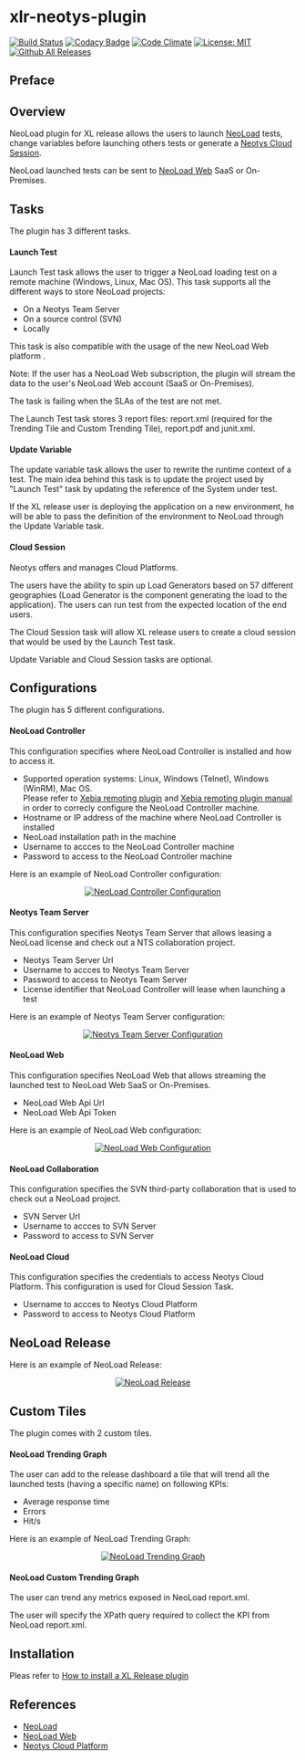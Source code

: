 # xlr-neotys-plugin

[![Build Status](https://travis-ci.org/xebialabs-community/xlr-neotys-plugin.svg?branch=master)](https://travis-ci.org/xebialabs-community/xlr-neotys-plugin)
[![Codacy Badge](https://api.codacy.com/project/badge/Grade/480e882e8e744d7484fe8c0060bbd070)](https://www.codacy.com/app/tjrandall/xlr-neotys-plugin_2?utm_source=github.com&amp;utm_medium=referral&amp;utm_content=xebialabs-community/xlr-neotys-plugin&amp;utm_campaign=Badge_Grade)
[![Code Climate](https://codeclimate.com/github/xebialabs-community/xlr-neotys-plugin/badges/gpa.svg)](https://codeclimate.com/github/xebialabs-community/xlr-neotys-plugin)
[![License: MIT][xlr-neotys-plugin-license-image] ][xlr-neotys-plugin-license-url]
[![Github All Releases][xlr-neotys-plugin-downloads-image]]()

[xlr-neotys-plugin-license-image]: https://img.shields.io/badge/License-MIT-yellow.svg
[xlr-neotys-plugin-license-url]: https://opensource.org/licenses/MIT
[xlr-neotys-plugin-downloads-image]: https://img.shields.io/github/downloads/xebialabs-community/xlr-neotys-plugin/total.svg

## Preface

## Overview
NeoLoad plugin for XL release allows the users to launch <a href="https://www.neotys.com/neoload/overview">NeoLoad</a> tests, change variables before launching others tests or generate a <a href="https://www.neotys.com/solutions/cloud-load-testing">Neotys Cloud Session</a>.

NeoLoad launched tests can be sent to <a href="https://www.neotys.com/neoload/features/neoload-web">NeoLoad Web</a> SaaS or On-Premises.

## Tasks
The plugin has 3 different tasks.
#### Launch Test
Launch Test task allows the user to trigger a NeoLoad loading test on a remote machine (Windows, Linux, Mac OS). This task supports all the different ways to store NeoLoad projects:
<ul>
    <li>On a Neotys Team Server</li>
    <li>On a source control (SVN)</li>
    <li>Locally</li>
</ul>
This task is also compatible with the usage of the new NeoLoad Web platform .

Note: If the user has a NeoLoad Web subscription, the plugin will stream the data to the user's NeoLoad Web account (SaaS or On-Premises).

The task is failing when the SLAs of the test are not met.

The Launch Test task stores 3 report files: report.xml (required for the Trending Tile and Custom Trending Tile), report.pdf and junit.xml.

#### Update Variable
The update variable task allows the user to rewrite the runtime context of a test. The main idea behind this task is to update the project used by "Launch Test" task by updating the reference of the System under test.

If the XL release user is deploying the application on a new environment, he will be able to pass the definition of the environment to NeoLoad through the Update Variable task.

#### Cloud Session
Neotys offers and manages Cloud Platforms.

The users have the ability to spin up Load Generators based on 57 different geographies (Load Generator is the component generating the load to the application).
The users can run test from the expected location of the end users.

The Cloud Session task will allow XL release users to create a cloud session that would be used by the Launch Test task.

Update Variable and Cloud Session tasks are optional.

## Configurations
The plugin has 5 different configurations.

#### NeoLoad Controller
This configuration specifies where NeoLoad Controller is installed and how to access it.</p>
<ul>
    <li>Supported operation systems: Linux, Windows (Telnet), Windows (WinRM), Mac OS.<br>
        Please refer to <a href="https://docs.xebialabs.com/xl-platform/concept/remoting-plugin.html">Xebia remoting plugin</a> and <a href="https://docs.xebialabs.com/xl-deploy/4.5.x/remotingPluginManual.html">Xebia remoting plugin manual</a> in order to correcly configure the NeoLoad Controller machine.</li>
    <li>Hostname or IP address of the machine where NeoLoad Controller is installed</li>
    <li>NeoLoad installation path in the machine</li>
    <li>Username to accces to the NeoLoad Controller machine</li>
    <li>Password to access to the NeoLoad Controller machine</li>
</ul>
Here is an example of NeoLoad Controller configuration:

<p align="center"><a target="_blank" href="screenshots/NeoLoadControllerConfiguration.PNG"><img src="screenshots/NeoLoadControllerConfiguration.PNG" alt="NeoLoad Controller Configuration" style="max-width:100%;"></a></p>

#### Neotys Team Server
This configuration specifies Neotys Team Server that allows leasing a NeoLoad license and check out a NTS collaboration project.
<ul>
    <li>Neotys Team Server Url</li>
    <li>Username to accces to Neotys Team Server</li>
    <li>Password to access to Neotys Team Server</li>
    <li>License identifier that NeoLoad Controller will lease when launching a test</li>
</ul>
Here is an example of Neotys Team Server configuration:
<p align="center"><a target="_blank" href="screenshots/NeotysTeamServerConfiguration.PNG"><img src="screenshots/NeotysTeamServerConfiguration.PNG" alt="Neotys Team Server Configuration" style="max-width:100%;"></a></p>

#### NeoLoad Web
This configuration specifies NeoLoad Web that allows streaming the launched test to NeoLoad Web SaaS or On-Premises.
<ul>
    <li>NeoLoad Web Api Url</li>
    <li>NeoLoad Web Api Token</li>
</ul>
Here is an example of NeoLoad Web configuration:
<p align="center"><a target="_blank" href="screenshots/NeoLoadWebConfiguration.PNG"><img src="screenshots/NeoLoadWebConfiguration.PNG" alt="NeoLoad Web Configuration" style="max-width:100%;"></a></p>

#### NeoLoad Collaboration</h4>
This configuration specifies the SVN third-party collaboration that is used to check out a NeoLoad project.
<ul>
    <li>SVN Server Url</li>
    <li>Username to accces to SVN Server</li>
    <li>Password to access to SVN Server</li>
</ul>

#### NeoLoad Cloud
This configuration specifies the credentials to access Neotys Cloud Platform. This configuration is used for Cloud Session Task.
<ul>
    <li>Username to accces to Neotys Cloud Platform</li>
    <li>Password to access to Neotys Cloud Platform</li>
</ul>

## NeoLoad Release
Here is an example of NeoLoad Release:
<p align="center"><a target="_blank" href="screenshots/NeoLoadRelease.PNG"><img src="screenshots/NeoLoadRelease.PNG" alt="NeoLoad Release" style="max-width:100%;"></a></p>


## Custom Tiles
The plugin comes with 2 custom tiles.</p>

#### NeoLoad Trending Graph
The user can add to the release dashboard a tile that will trend all the launched tests (having a specific name) on following KPIs:
<ul>
    <li>Average response time</li>
    <li>Errors</li>
    <li>Hit/s</li>
</ul>
Here is an example of NeoLoad Trending Graph:
<p align="center"><a target="_blank" href="screenshots/NeoLoadTrendingGraph.PNG"><img src="screenshots/NeoLoadTrendingGraph.PNG" alt="NeoLoad Trending Graph" style="max-width:100%;"></a></p>

#### NeoLoad Custom Trending Graph
The user can trend any metrics exposed in NeoLoad report.xml.

The user will specify the XPath query required to collect the KPI from NeoLoad report.xml.

## Installation
Pleas refer to <a href="https://docs.xebialabs.com/xl-release/how-to/install-or-remove-xl-release-plugins.html">How to install a XL Release plugin</a>

## References
<ul>
    <li><a href="https://www.neotys.com/neoload/overview">NeoLoad</a></li>
    <li><a href="https://neoload.saas.neotys.com/">NeoLoad Web</a></li>
    <li><a href="https://www.neotys.com/solutions/cloud-load-testing">Neotys Cloud Platform</a></li>
</ul>
